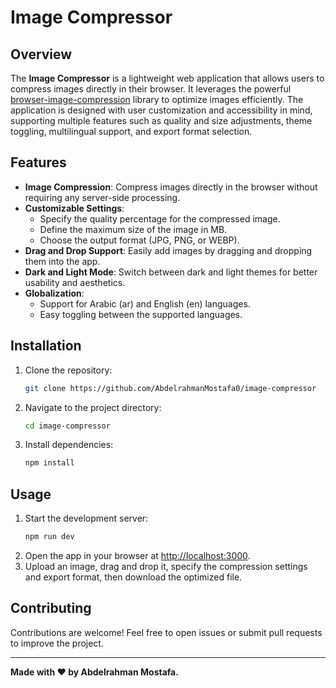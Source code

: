 # Image Compressor

## Overview

The **Image Compressor** is a lightweight web application that allows users to compress images directly in their browser. It leverages the powerful [browser-image-compression](https://www.npmjs.com/package/browser-image-compression) library to optimize images efficiently. The application is designed with user customization and accessibility in mind, supporting multiple features such as quality and size adjustments, theme toggling, multilingual support, and export format selection.

## Features

- **Image Compression**: Compress images directly in the browser without requiring any server-side processing.
- **Customizable Settings**:
  - Specify the quality percentage for the compressed image.
  - Define the maximum size of the image in MB.
  - Choose the output format (JPG, PNG, or WEBP).
- **Drag and Drop Support**: Easily add images by dragging and dropping them into the app.
- **Dark and Light Mode**: Switch between dark and light themes for better usability and aesthetics.
- **Globalization**:
  - Support for Arabic (ar) and English (en) languages.
  - Easy toggling between the supported languages.

## Installation

1. Clone the repository:
   ```bash
   git clone https://github.com/AbdelrahmanMostafa0/image-compressor
   ```
2. Navigate to the project directory:
   ```bash
   cd image-compressor
   ```
3. Install dependencies:
   ```bash
   npm install
   ```

## Usage

1. Start the development server:
   ```bash
   npm run dev
   ```
2. Open the app in your browser at [http://localhost:3000](http://localhost:3000).
3. Upload an image, drag and drop it, specify the compression settings and export format, then download the optimized file.

## Contributing

Contributions are welcome! Feel free to open issues or submit pull requests to improve the project.

---

**Made with ❤️ by Abdelrahman Mostafa.**

